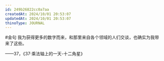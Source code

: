 ```yaml
---
id: 249b26822cc0a7aa
createdAt: 2024/10/01 20:53:07
updatedAt: 2024/10/01 20:53:07
thinoType: JOURNAL
---
```

#金句 我为获得更多的数字而来，和那里来自各个领域的人们交谈，也确实为我带来了这些。

——37，《37·乘法轴上的一天-十二角星》